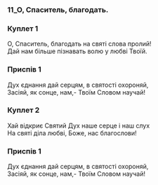 ### 11_О, Спаситель, благодать.
### Куплет 1
О, Спаситель, благодать на святі слова пролий!<br/>Дай нам більше пізнавать волю у любві Твоїй.
### Приспів 1
Дух єднання дай серцям, в святості охороняй, <br/>3асіяй, як сонце, нам,- Твоїм Словом научай!
### Куплет 2
Хай відкриє Святий Дух наше серце і наш слух <br/>На святі діла любві, Боже, нас благослови!
### Приспів 1
Дух єднання дай серцям, в святості охороняй, <br/>3асіяй, як сонце, нам,- Твоїм Словом научай!
